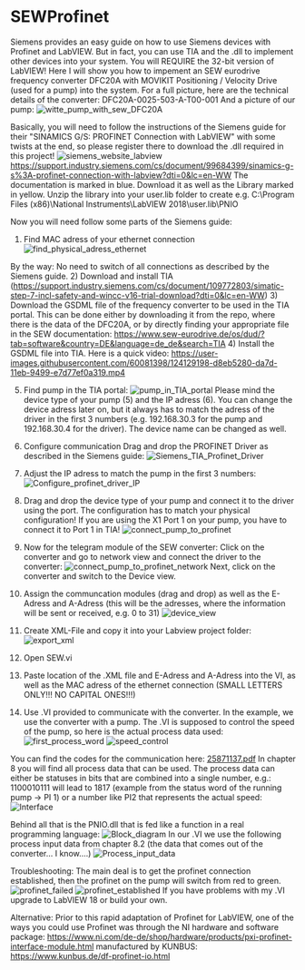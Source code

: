 # SEWProfinet

Siemens provides an easy guide on how to use Siemens devices with Profinet and LabVIEW. But in fact, you can use TIA and the .dll to implement other devices into your system.
You will REQUIRE the 32-bit version of LabVIEW!
Here I will show you how to impement an SEW eurodrive frequency converter DFC20A with MOVIKIT Positioning / Velocity Drive (used for a pump) into the system.
For a full picture, here are the technical details of the converter: DFC20A-0025-503-A-T00-001
And a picture of our pump:
![witte_pump_with_sew_DFC20A](https://user-images.githubusercontent.com/60081398/124143405-61bcbb00-da8b-11eb-933f-50091c5d42d3.jpg)


Basically, you will need to follow the instructions of the Siemens guide for their "SINAMICS G/S: PROFINET Connection with LabVIEW" with some twists at the end, so please register there to download the .dll required in this project!
![siemens_website_labview](https://user-images.githubusercontent.com/60081398/124143800-b6603600-da8b-11eb-82a9-f88e97f3488c.png)
https://support.industry.siemens.com/cs/document/99684399/sinamics-g-s%3A-profinet-connection-with-labview?dti=0&lc=en-WW
The documentation is marked in blue. Download it as well as the Library marked in yellow. Unzip the library into your user.lib folder to create e.g. C:\Program Files (x86)\National Instruments\LabVIEW 2018\user.lib\PNIO 

Now you will need follow some parts of the Siemens guide:
1) Find MAC adress of your ethernet connection
![find_physical_adress_ethernet](https://user-images.githubusercontent.com/60081398/124143491-7600b800-da8b-11eb-95a5-1ab670f75c51.PNG)

By the way: No need to switch of all connections as described by the Siemens guide.
2) Download and install TIA (https://support.industry.siemens.com/cs/document/109772803/simatic-step-7-incl-safety-and-wincc-v16-trial-download?dti=0&lc=en-WW)
3) Download the GSDML file of the frequency converter to be used in the TIA portal. This can be done either by downloading it from the repo, where there is the data of the DFC20A, or by directly finding your appropriate file in the SEW documentation: https://www.sew-eurodrive.de/os/dud/?tab=software&country=DE&language=de_de&search=TIA
4) Install the GSDML file into TIA. Here is a quick video: 
https://user-images.githubusercontent.com/60081398/124129198-d8eb5280-da7d-11eb-9499-e7d77ef0a319.mp4

5) Find pump in the TIA portal:
![pump_in_TIA_portal](https://user-images.githubusercontent.com/60081398/124132657-5795bf00-da81-11eb-93a6-d1fb72ad76da.jpg)
Please mind the device type of your pump (5) and the IP adress (6). You can change the device adress later on, but it always has to match the adress of the driver in the first 3 numbers (e.g. 192.168.30.3 for the pump and 192.168.30.4 for the driver). The device name can be changed as well.
6) Configure communication
Drag and drop the PROFINET Driver as described in the Siemens guide:
![Siemens_TIA_Profinet_Driver](https://user-images.githubusercontent.com/60081398/124133775-75afef00-da82-11eb-986e-82a64d18100a.PNG)

7) Adjust the IP adress to match the pump in the first 3 numbers:
![Configure_profinet_driver_IP](https://user-images.githubusercontent.com/60081398/124134406-19010400-da83-11eb-91d9-105aa9aebdd2.jpg)
8) Drag and drop the device type of your pump and connect it to the driver using the port. The configuration has to match your physical configuration! If you are using the X1 Port 1 on your pump, you have to connect it to Port 1 in TIA!
![connect_pump_to_profinet](https://user-images.githubusercontent.com/60081398/124137075-9fb6e080-da85-11eb-9f59-7703e808f91a.jpg)
9) Now for the telegram module of the SEW converter: Click on the converter and go to network view and connect the driver to the converter:
![connect_pump_to_profinet_network](https://user-images.githubusercontent.com/60081398/124137503-076d2b80-da86-11eb-864a-30041d09a0dd.jpg)
Next, click on the converter and switch to the Device view.
10) Assign the communcation modules (drag and drop) as well as the E-Adress and A-Adress (this will be the adresses, where the information will be sent or received, e.g. 0 to 31)
![device_view](https://user-images.githubusercontent.com/60081398/124138120-a2660580-da86-11eb-964d-8d2c4f6cd63a.jpg)
11) Create XML-File and copy it into your Labview project folder:
![export_xml](https://user-images.githubusercontent.com/60081398/124138541-07b9f680-da87-11eb-8fc6-c41550a13792.jpg)
12) Open SEW.vi
13) Paste location of the .XML file and E-Adress and A-Adress into the VI, as well as the MAC adress of the ethernet connection (SMALL LETTERS ONLY!!! NO CAPITAL ONES!!!)
14) Use .VI provided to communicate with the converter. In the example, we use the converter with a pump. The .VI is supposed to control the speed of the pump, so here is the actual process data used:
![first_process_word](https://user-images.githubusercontent.com/60081398/124140581-e2c68300-da88-11eb-8ca3-d7eb951f5e40.PNG)
![speed_control](https://user-images.githubusercontent.com/60081398/124140588-e3f7b000-da88-11eb-8008-0894db54ee58.PNG)

You can find the codes for the communication here:
[25871137.pdf](https://github.com/HeisenZergA/SEWProfinetLabview/files/6748825/25871137.pdf)
In chapter 8 you will find all process data that can be used. The process data can either be statuses in bits that are combined into a single number, e.g.: 1100010111 will lead to 1817 (example from the status word of the running pump -> PI 1) or a number like PI2 that represents the actual speed:
![Interface](https://user-images.githubusercontent.com/60081398/124142372-751b5680-da8a-11eb-8311-b128dd5dfff1.PNG)

Behind all that is the PNIO.dll that is fed like a function in a real programming language:
![Block_diagram](https://user-images.githubusercontent.com/60081398/124142908-efe47180-da8a-11eb-857d-ddb42564298c.PNG)
In our .VI we use the following process input data from chapter 8.2 (the data that comes out of the converter... I know....)
![Process_input_data](https://user-images.githubusercontent.com/60081398/124141129-6e401400-da89-11eb-959d-c7dd3a0441d8.PNG)

Troubleshooting:
The main deal is to get the profinet connection established, then the profinet on the pump will switch from red to green.
![profinet_failed](https://user-images.githubusercontent.com/60081398/124143149-2a4e0e80-da8b-11eb-8ad7-019d3a3499e0.jpg)
![profinet_established](https://user-images.githubusercontent.com/60081398/124143168-2d48ff00-da8b-11eb-9a53-e843d34fd6c5.jpg)
If you have problems with my .VI upgrade to LabVIEW 18 or build your own.

Alternative:
Prior to this rapid adaptation of Profinet for LabVIEW, one of the ways you could use Profinet was through the NI hardware and software package: https://www.ni.com/de-de/shop/hardware/products/pxi-profinet-interface-module.html manufactured by KUNBUS: https://www.kunbus.de/df-profinet-io.html
